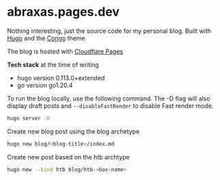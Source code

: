 # abraxas.pages.dev

Nothing interesting, just the source code for my personal blog.
Built with [Hugo](https://gohugo.io/) and the [Congo](https://jpanther.github.io/congo/) theme

The blog is hosted with [Cloudflare Pages](https://pages.cloudflare.com/)

**Tech stack** at the time of writing

- hugo version 0.113.0+extended
- go version go1.20.4

To run the blog locally, use the following command. The -D flag will also display draft posts and `--disableFastRender` to disable Fast render mode.

```sh
hugo server -D
```

Create new blog post using the blog archetype

```sh
hugo new blog/<blog-title>/index.md
```

Create new post based on the htb archtype

```sh
hugo new --kind htb blog/htb-<box-name>
```
